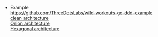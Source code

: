 - Example  
    https://github.com/ThreeDotsLabs/wild-workouts-go-ddd-example  
    [clean architecture](https://blog.cleancoder.com/uncle-bob/2012/08/13/the-clean-architecture.html)  
    [Onion architecture](https://jeffreypalermo.com/2008/07/the-onion-architecture-part-1/)  
    [Hexagonal architecture](https://web.archive.org/web/20180822100852/http://alistair.cockburn.us/Hexagonal+architecture)  